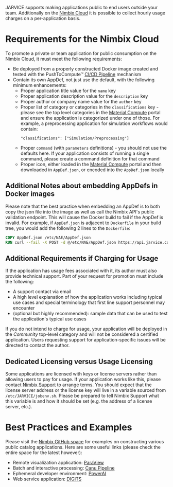 JARVICE supports making applications public to end users outside your team.  Additionally on the [Nimbix Cloud](https://www.nimbix.net) it is possible to collect hourly usage charges on a per-application basis.

# Requirements for the Nimbix Cloud

To promote a private or team application for public consumption on the Nimbix Cloud, it must meet the following requirements:

- Be deployed from a properly constructed Docker image created and tested with the PushToCompute&trade; [CI/CD Pipeline](cicd.md) mechanism
- Contain its own AppDef, not just use the default, with the following minimum enhancements:
    - Proper application title value for the ```name``` key
    - Proper application description value for the ```description``` key
    - Proper author or company name value for the ```author``` key
    - Proper list of category or categories in the ```classifications``` key - please see the top level categories in the [Material Compute](https://mc.jarvice.com) portal and ensure the application is categorized under one of those.  For example, a preprocessing application for simulation workflows would contain:
        ```
        "classifications": ["Simulation/Preprocessing"]
        ```
    - Proper ```command``` (with ```parameters``` definitions) - you should not use the defaults here.  If your application consists of running a single command, please create a command definition for that command
    - Proper icon, either loaded in the [Material Compute](https://mc.jarvice.com) portal and then downloaded in ```AppDef.json```, or encoded into the ```AppDef.json``` locally

## Additional Notes about embedding AppDefs in Docker images

Please note that the best practice when embedding an AppDef is to both copy the json file into the image as well as call the Nimbix API's public validation endpoint.  This will cause the Docker build to fail if the AppDef is invalid.  For example, if ```AppDef.json``` is adjacent to ```Dockerfile``` in your build tree, you would add the following 2 lines to the ```Dockerfile```:

```Dockerfile
COPY AppDef.json /etc/NAE/AppDef.json
RUN curl --fail -X POST -d @/etc/NAE/AppDef.json https://api.jarvice.com/jarvice/validate
```

## Additional Requirements if Charging for Usage

If the application has usage fees associated with it, its author must also provide technical support.  Part of your request for promotion must include the following:

- A support contact via email
- A high level explanation of how the application works including typical use cases and special terminology that first line support personnel may encounter
- (optional but highly recommended): sample data that can be used to test the application's typical use cases

If you do not intend to charge for usage, your application will be deployed in the *Community* top-level category and will not be considered a certified application.  Users requesting support for application-specific issues will be directed to contact the author.

## Dedicated Licensing versus Usage Licensing

Some applications are licensed with keys or license servers rather than allowing users to pay for usage.  If your application works like this, please contact [Nimbix Support](https://nimbix.zendesk.com) to arrange terms.  You should expect that the license server address or the license key will live in a variable sourced from ```/etc/JARVICE/jobenv.sh```.  Please be prepared to tell Nimbix Support what this variable is and how it should be set (e.g. the address of a license server, etc.).

# Best Practices and Examples

Please visit the [Nimbix GitHub space](https://github.com/nimbix) for examples on constructing various public catalog applications.  Here are some useful links (please check the entire space for the latest however):

- Remote visualization application: [ParaView](https://github.com/nimbix/app-paraview)
- Batch and interactive processing: [Canu Pipeline](https://github.com/nimbix/app-canupipeline)
- Ephemeral developer environment: [PowerAI](https://github.com/nimbix/powerai)
- Web service application: [DIGITS](https://github.com/nimbix/app-digits)

